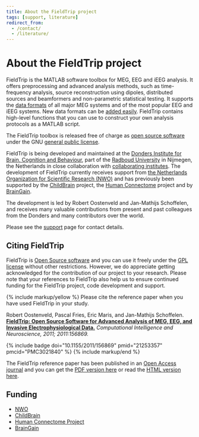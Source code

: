 ```yaml
---
title: About the FieldTrip project
tags: [support, literature]
redirect_from:
  - /contact/
  - /literature/
---
```


# About the FieldTrip project

FieldTrip is the MATLAB software toolbox for MEG, EEG and iEEG analysis. It offers preprocessing and advanced analysis methods, such as time-frequency analysis, source reconstruction using dipoles, distributed sources and beamformers and non-parametric statistical testing. It supports the [data formats](/faq/preproc/datahandling/dataformat) of all major MEG systems and of the most popular EEG and iEEG systems. New data formats can be [added easily](/faq/preproc/dataformat/dataformat_own). FieldTrip contains high-level functions that you can use to construct your own analysis protocols as a MATLAB script.

The FieldTrip toolbox is released free of charge as [open source software](https://en.wikipedia.org/wiki/Open_source) under the GNU [general public license](https://www.gnu.org/copyleft/gpl.html).

FieldTrip is being developed and maintained at the [Donders Institute for Brain, Cognition and Behaviour](https://www.ru.nl/donders), part of the [Radboud University](https://www.ru.nl) in Nijmegen, the Netherlands in close collaboration with [collaborating institutes](/external_links#collaborating_institutes). The development of FieldTrip currently receives support from [the Netherlands Organization for Scientific Research (NWO)](https://www.nwo.nl) and has previously been supported by the [ChildBrain](https://www.childbrain.eu) project, the [Human Connectome](https://humanconnectome.org) project and by [BrainGain](https://www.braingain.nl).

The development is led by Robert Oostenveld and Jan-Mathijs Schoffelen, and receives many valuable contributions from present and past colleagues from the Donders and many contributors over the world.

Please see the [support](/support) page for contact details.

## Citing FieldTrip

FieldTrip is [Open Source software](https://www.opensource.org) and you can use it freely under the [GPL license](https://www.gnu.org/copyleft/gpl.html) without other restrictions. However, we do appreciate getting acknowledged for the contribution of our project to your research. Please note that your references to FieldTrip also help us to ensure continued funding for the FieldTrip project, code development and support.

{% include markup/yellow %}
Please cite the reference paper when you have used FieldTrip in your study.

Robert Oostenveld, Pascal Fries, Eric Maris, and Jan-Mathijs Schoffelen. **[FieldTrip: Open Source Software for Advanced Analysis of MEG, EEG, and Invasive Electrophysiological Data.](https://doi.org/10.1155/2011/156869)** _Computational Intelligence and Neuroscience, 2011; 2011:156869._

{% include badge doi="10.1155/2011/156869" pmid="21253357" pmcid="PMC3021840" %}
{% include markup/end %}

The FieldTrip reference paper has been published in an [Open Access journal](https://en.wikipedia.org/wiki/Open_access_journal) and you can get the [PDF version here](https://downloads.hindawi.com/journals/cin/2011/156869.pdf) or read the [HTML version here](https://www.hindawi.com/journals/cin/2011/156869).

## Funding

- [NWO](https://www.nwo.nl)
- [ChildBrain](https://www.childbrain.eu)
- [Human Connectome Project](https://humanconnectome.org)
- [BrainGain](https://www.braingain.nu)
